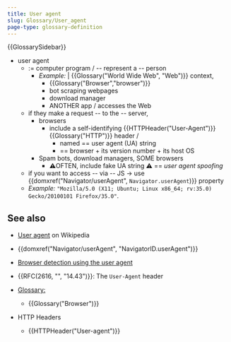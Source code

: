 ```yaml
---
title: User agent
slug: Glossary/User_agent
page-type: glossary-definition
---
```


{{GlossarySidebar}}

* user agent
  * := computer program / -- represent a -- person
    * _Example:_ | {{Glossary("World Wide Web", "Web")}} context,
      * {{Glossary("Browser","browser")}}
      * bot scraping webpages
      * download manager
      * ANOTHER app / accesses the Web 
  * if they make a request -- to the -- server,
    * browsers
      * include a self-identifying {{HTTPHeader("User-Agent")}} {{Glossary("HTTP")}} header / 
        * named == user agent (UA) string
        * == browser + its version number + its host OS
    * Spam bots, download managers, SOME browsers
      * ⚠️OFTEN, include fake UA string ⚠️ == _user agent spoofing_
  * if you want to access -- via -- JS -> use {{domxref("Navigator/userAgent", `Navigator.userAgent`)}} property
  * _Example:_ `"Mozilla/5.0 (X11; Ubuntu; Linux x86_64; rv:35.0) Gecko/20100101 Firefox/35.0"`.

## See also

- [User agent](https://en.wikipedia.org/wiki/User_agent) on Wikipedia
- {{domxref("Navigator/userAgent", "NavigatorID.userAgent")}}
- [Browser detection using the user agent](/en-US/docs/Web/HTTP/Browser_detection_using_the_user_agent)
- {{RFC(2616, "", "14.43")}}: The `User-Agent` header
- [Glossary:](/en-US/docs/Glossary)

  - {{Glossary("Browser")}}

- HTTP Headers

  - {{HTTPHeader("User-agent")}}
